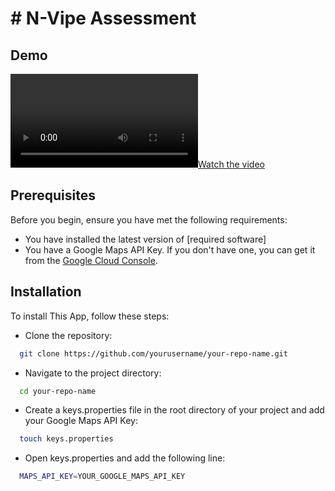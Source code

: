 # # N-Vipe Assessment

## Demo

[![Watch the video](assets/videos/Screen_recording_20240727_011925.webm)](assets/videos/Screen_recording_20240727_011925.webm)

## Prerequisites

Before you begin, ensure you have met the following requirements:
- You have installed the latest version of [required software]
- You have a Google Maps API Key. If you don't have one, you can get it from the [Google Cloud Console](https://console.cloud.google.com/).


## Installation

To install This App, follow these steps:

- Clone the repository:
```bash
  git clone https://github.com/yourusername/your-repo-name.git
```

- Navigate to the project directory:
```bash
  cd your-repo-name
```

- Create a keys.properties file in the root directory of your project and add your Google Maps API Key:
```bash
  touch keys.properties
```

- Open keys.properties and add the following line:
```bash
  MAPS_API_KEY=YOUR_GOOGLE_MAPS_API_KEY
```


